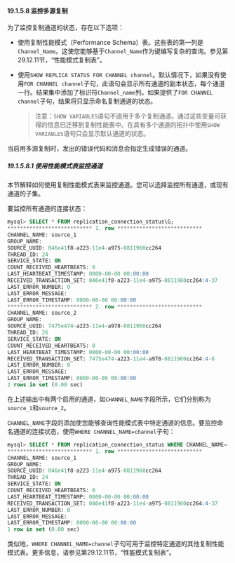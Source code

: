 #### 19.1.5.8 监控多源复制

为了监控复制通道的状态，存在以下选项：

- 使用复制性能模式（Performance Schema）表。这些表的第一列是`Channel_Name`。这使您能够基于`Channel_Name`作为键编写复杂的查询。参见第29.12.11节，“性能模式复制表”。

- 使用`SHOW REPLICA STATUS FOR CHANNEL channel`。默认情况下，如果没有使用`FOR CHANNEL channel`子句，此语句会显示所有通道的副本状态，每个通道一行。结果集中添加了标识符`Channel_name`列。如果提供了`FOR CHANNEL channel`子句，结果将只显示命名复制通道的状态。

    > 注意：`SHOW VARIABLES`语句不适用于多个复制通道。通过这些变量可获得的信息已迁移到复制性能表中。在具有多个通道的拓扑中使用`SHOW VARIABLES`语句只会显示默认通道的状态。

当启用多源复制时，发出的错误代码和消息会指定生成错误的通道。

##### 19.1.5.8.1 使用性能模式表监控通道

本节解释如何使用复制性能模式表来监控通道。您可以选择监控所有通道，或现有通道的子集。

要监控所有通道的连接状态：

```sql
mysql> SELECT * FROM replication_connection_status\G;
*************************** 1. row ***************************
CHANNEL_NAME: source_1
GROUP_NAME:
SOURCE_UUID: 046e41f8-a223-11e4-a975-0811960cc264
THREAD_ID: 24
SERVICE_STATE: ON
COUNT_RECEIVED_HEARTBEATS: 0
LAST_HEARTBEAT_TIMESTAMP: 0000-00-00 00:00:00
RECEIVED_TRANSACTION_SET: 046e41f8-a223-11e4-a975-0811960cc264:4-37
LAST_ERROR_NUMBER: 0
LAST_ERROR_MESSAGE:
LAST_ERROR_TIMESTAMP: 0000-00-00 00:00:00
*************************** 2. row ***************************
CHANNEL_NAME: source_2
GROUP_NAME:
SOURCE_UUID: 7475e474-a223-11e4-a978-0811960cc264
THREAD_ID: 26
SERVICE_STATE: ON
COUNT_RECEIVED_HEARTBEATS: 0
LAST_HEARTBEAT_TIMESTAMP: 0000-00-00 00:00:00
RECEIVED_TRANSACTION_SET: 7475e474-a223-11e4-a978-0811960cc264:4-6
LAST_ERROR_NUMBER: 0
LAST_ERROR_MESSAGE:
LAST_ERROR_TIMESTAMP: 0000-00-00 00:00:00
2 rows in set (0.00 sec)
```

在上述输出中有两个启用的通道，如`CHANNEL_NAME`字段所示，它们分别称为`source_1`和`source_2`。

`CHANNEL_NAME`字段的添加使您能够查询性能模式表中特定通道的信息。要监控命名通道的连接状态，使用`WHERE CHANNEL_NAME=channel`子句：

```sql
mysql> SELECT * FROM replication_connection_status WHERE CHANNEL_NAME='source_1'\G
*************************** 1. row ***************************
CHANNEL_NAME: source_1
GROUP_NAME:
SOURCE_UUID: 046e41f8-a223-11e4-a975-0811960cc264
THREAD_ID: 24
SERVICE_STATE: ON
COUNT_RECEIVED_HEARTBEATS: 0
LAST_HEARTBEAT_TIMESTAMP: 0000-00-00 00:00:00
RECEIVED_TRANSACTION_SET: 046e41f8-a223-11e4-a975-0811960cc264:4-37
LAST_ERROR_NUMBER: 0
LAST_ERROR_MESSAGE:
LAST_ERROR_TIMESTAMP: 0000-00-00 00:00:00
1 row in set (0.00 sec)
```

类似地，`WHERE CHANNEL_NAME=channel`子句可用于监控特定通道的其他复制性能模式表。更多信息，请参见第29.12.11节，“性能模式复制表”。